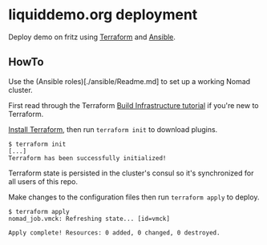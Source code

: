 # liquiddemo.org deployment

Deploy demo on fritz using [Terraform] and [Ansible].

[Terraform]: https://www.terraform.io/
[Ansible]: https://docs.ansible.com/


## HowTo

Use the (Ansible roles)[./ansible/Readme.md] to set up a working Nomad cluster.

First read through the Terraform [Build Infrastructure tutorial] if you're new
to Terraform.

[Install Terraform], then run `terraform init` to download plugins.

```
$ terraform init
[...]
Terraform has been successfully initialized!
```

Terraform state is persisted in the cluster's consul so it's synchronized for
all users of this repo.

Make changes to the configuration files then run `terraform apply` to deploy.

```
$ terraform apply
nomad_job.vmck: Refreshing state... [id=vmck]

Apply complete! Resources: 0 added, 0 changed, 0 destroyed.
```

[Build Infrastructure tutorial]: https://learn.hashicorp.com/terraform/getting-started/build
[Install Terraform]: https://www.terraform.io/downloads.html
